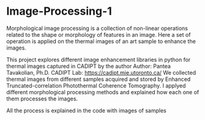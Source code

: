 # Image-Processing-1
Morphological image processing is a collection of non-linear operations related to the shape or morphology of features in an image. 
Here a set of operation is applied on the thermal images of an art sample to enhance the images.

This project explores different image enhancement libraries in python for thermal images captured in CADIPT by the author
Author: Pantea Tavakolian, Ph.D.
CADIPT Lab: https://cadipt.mie.utoronto.ca/
We collected thermal images from different samples acquired and stored by Enhanced Truncated-correlation Photothermal Coherence Tomography. 
I applyed different morphological processing methods and explained how each one of them processes the images.

All the process is explained in the code with images of samples
